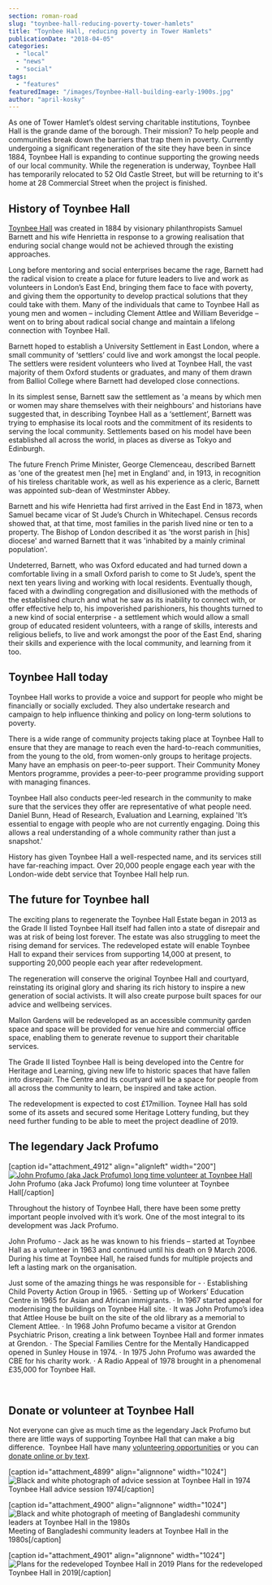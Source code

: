 ```yaml
---
section: roman-road
slug: "toynbee-hall-reducing-poverty-tower-hamlets"
title: "Toynbee Hall, reducing poverty in Tower Hamlets"
publicationDate: "2018-04-05"
categories: 
  - "local"
  - "news"
  - "social"
tags: 
  - "features"
featuredImage: "/images/Toynbee-Hall-building-early-1900s.jpg"
author: "april-kosky"
---
```


As one of Tower Hamlet’s oldest serving charitable institutions, Toynbee Hall is the grande dame of the borough. Their mission? To help people and communities break down the barriers that trap them in poverty. Currently undergoing a significant regeneration of the site they have been in since 1884, Toynbee Hall is expanding to continue supporting the growing needs of our local community. While the regeneration is underway, Toynbee Hall has temporarily relocated to 52 Old Castle Street, but will be returning to it's home at 28 Commercial Street when the project is finished.

## History of Toynbee Hall

[Toynbee Hall](https://www.toynbeehall.org.uk) was created in 1884 by visionary philanthropists Samuel Barnett and his wife Henrietta in response to a growing realisation that enduring social change would not be achieved through the existing approaches.

Long before mentoring and social enterprises became the rage, Barnett had the radical vision to create a place for future leaders to live and work as volunteers in London’s East End, bringing them face to face with poverty, and giving them the opportunity to develop practical solutions that they could take with them. Many of the individuals that came to Toynbee Hall as young men and women – including Clement Attlee and William Beveridge – went on to bring about radical social change and maintain a lifelong connection with Toynbee Hall.

Barnett hoped to establish a University Settlement in East London, where a small community of ‘settlers’ could live and work amongst the local people. The settlers were resident volunteers who lived at Toynbee Hall, the vast majority of them Oxford students or graduates, and many of them drawn from Balliol College where Barnett had developed close connections.

In its simplest sense, Barnett saw the settlement as 'a means by which men or women may share themselves with their neighbours' and historians have suggested that, in describing Toynbee Hall as a ‘settlement’, Barnett was trying to emphasise its local roots and the commitment of its residents to serving the local community. Settlements based on his model have been established all across the world, in places as diverse as Tokyo and Edinburgh.

The future French Prime Minister, George Clemenceau, described Barnett as 'one of the greatest men \[he\] met in England' and, in 1913, in recognition of his tireless charitable work, as well as his experience as a cleric, Barnett was appointed sub-dean of Westminster Abbey.

Barnett and his wife Henrietta had first arrived in the East End in 1873, when Samuel became vicar of St Jude’s Church in Whitechapel. Census records showed that, at that time, most families in the parish lived nine or ten to a property. The Bishop of London described it as 'the worst parish in \[his\] diocese' and warned Barnett that it was 'inhabited by a mainly criminal population'.

Undeterred, Barnett, who was Oxford educated and had turned down a comfortable living in a small Oxford parish to come to St Jude’s, spent the next ten years living and working with local residents. Eventually though, faced with a dwindling congregation and disillusioned with the methods of the established church and what he saw as its inability to connect with, or offer effective help to, his impoverished parishioners, his thoughts turned to a new kind of social enterprise - a settlement which would allow a small group of educated resident volunteers, with a range of skills, interests and religious beliefs, to live and work amongst the poor of the East End, sharing their skills and experience with the local community, and learning from it too.

## Toynbee Hall today

Toynbee Hall works to provide a voice and support for people who might be financially or socially excluded. They also undertake research and campaign to help influence thinking and policy on long-term solutions to poverty.

There is a wide range of community projects taking place at Toynbee Hall to ensure that they are manage to reach even the hard-to-reach communities, from the young to the old, from women-only groups to heritage projects. Many have an emphasis on peer-to-peer support. Their Community Money Mentors programme, provides a peer-to-peer programme providing support with managing finances.

Toynbee Hall also conducts peer-led research in the community to make sure that the services they offer are representative of what people need. Daniel Bunn, Head of Research, Evaluation and Learning, explained 'It’s essential to engage with people who are not currently engaging. Doing this allows a real understanding of a whole community rather than just a snapshot.'

History has given Toynbee Hall a well-respected name, and its services still have far-reaching impact. Over 20,000 people engage each year with the London-wide debt service that Toynbee Hall help run.

## The future for Toynbee hall

The exciting plans to regenerate the Toynbee Hall Estate began in 2013 as the Grade II listed Toynbee Hall itself had fallen into a state of disrepair and was at risk of being lost forever. The estate was also struggling to meet the rising demand for services. The redeveloped estate will enable Toynbee Hall to expand their services from supporting 14,000 at present, to supporting 20,000 people each year after redevelopment.

The regeneration will conserve the original Toynbee Hall and courtyard, reinstating its original glory and sharing its rich history to inspire a new generation of social activists. It will also create purpose built spaces for our advice and wellbeing services.

Mallon Gardens will be redeveloped as an accessible community garden space and space will be provided for venue hire and commercial office space, enabling them to generate revenue to support their charitable services.

The Grade II listed Toynbee Hall is being developed into the Centre for Heritage and Learning, giving new life to historic spaces that have fallen into disrepair. The Centre and its courtyard will be a space for people from all across the community to learn, be inspired and take action.

The redevelopment is expected to cost £17million. Toynee Hall has sold some of its assets and secured some Heritage Lottery funding, but they need further funding to be able to meet the project deadline of 2019.

## The legendary Jack Profumo

\[caption id="attachment\_4912" align="alignleft" width="200"\][![John Profumo (aka Jack Profumo) long time volunteer at Toynbee Hall](/images/John-Profumo-Toynbee-Hall-200x200.jpg)](https://romanroadlondon.com/wp-content/uploads/2018/04/John-Profumo-Toynbee-Hall.jpg) John Profumo (aka Jack Profumo) long time volunteer at Toynbee Hall\[/caption\]

Throughout the history of Toynbee Hall, there have been some pretty important people involved with it’s work. One of the most integral to its development was Jack Profumo.

John Profumo - Jack as he was known to his friends – started at Toynbee Hall as a volunteer in 1963 and continued until his death on 9 March 2006. During his time at Toynbee Hall, he raised funds for multiple projects and left a lasting mark on the organisation.

Just some of the amazing things he was responsible for - · Establishing Child Poverty Action Group in 1965. · Setting up of Workers’ Education Centre in 1965 for Asian and African immigrants. · In 1967 started appeal for modernising the buildings on Toynbee Hall site. · It was John Profumo’s idea that Attlee House be built on the site of the old library as a memorial to Clement Attlee. · In 1968 John Profumo became a visitor at Grendon Psychiatric Prison, creating a link between Toynbee Hall and former inmates at Grendon. · The Special Families Centre for the Mentally Handicapped opened in Sunley House in 1974. · In 1975 John Profumo was awarded the CBE for his charity work. · A Radio Appeal of 1978 brought in a phenomenal £35,000 for Toynbee Hall.

 

## Donate or volunteer at Toynbee Hall

Not everyone can give as much time as the legendary Jack Profumo but there are little ways of supporting Toynbee Hall that can make a big difference.  Toynbee Hall have many [volunteering opportunities](https://www.toynbeehall.org.uk/get-involved-volunteer-54) or you can [donate online or by text](https://www.toynbeehall.org.uk/donate).

\[caption id="attachment\_4899" align="alignnone" width="1024"\]![Black and white photograph of advice session at Toynbee Hall in 1974](/images/Toynbee-Hall-advice-session-1974-1024x933.jpg) Toynbee Hall advice session 1974\[/caption\]

\[caption id="attachment\_4900" align="alignnone" width="1024"\]![Black and white photograph of meeting of Bangladeshi community leaders at Toynbee Hall in the 1980s](/images/Toynbee-Hall-meeting-of-Bangladeshi-community-leaders-1980s-1024x762.jpg) Meeting of Bangladeshi community leaders at Toynbee Hall in the 1980s\[/caption\]

\[caption id="attachment\_4901" align="alignnone" width="1024"\]![Plans for the redeveloped Toynbee Hall in 2019](/images/Redevelpoed-Toynbee-Hall-2019-1024x439.jpg) Plans for the redeveloped Toynbee Hall in 2019\[/caption\]
